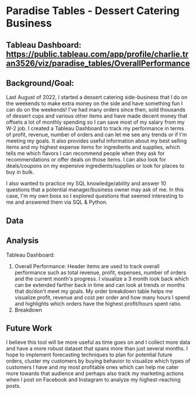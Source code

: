 # Paradise Tables - Dessert Catering Business
## Tableau Dashboard: https://public.tableau.com/app/profile/charlie.tran3526/viz/paradise_tables/OverallPerformance

## Background/Goal:
Last August of 2022, I started a dessert catering side-business that I do on the weekends to make extra money on the side and have something fun I can do on the weekends! I've had many orders since then, sold thousands of dessert cups and various other items and have made decent money that offsets a lot of monthly spending so I can save most of my salary from my W-2 job. I created a Tableau Dashboard to track my performance in terms of profit, revenue, number of orders and can let me see any trends or if I'm meeting my goals. It also provides useful information about my best selling items and my highest expense items for ingredients and supplies, which tells me which flavors I can recommend people when they ask for recommendations or offer deals on those items. I can also look for deals/coupons on my expensive ingredients/supplies or look for places to buy in bulk. 

I also wanted to practice my SQL knowledge/ability and answer 10 questions that a potential manager/business owner may ask of me. In this case, I'm my own boss so I explored questions that seemed interesting to me and answered them via SQL & Python.

## Data

## Analysis
Tableau Dashboard:
1. Overall Performance: Header items are used to track overall performance such as total revenue, profit, expenses, number of orders and the current month's progress. I visualize a 3 month look back which can be extended farther back in time and can look at trends or months that do/don't meet my goals. My order breakdown table helps me visualize profit, revenue and cost per order and how many hours I spend and highlights which orders have the highest profit/hours spent ratio. 
2. Breakdown


## Future Work
I believe this tool will be more useful as time goes on and I collect more data and have a more robust dataset that spans more than just several months. I hope to implement forecasting techniques to plan for potential future orders, cluster my customers by buying behavior to visualize which types of customers I have and my most profitable ones which can help me cater more towards that audience and perhaps also track my marketing actions when I post on Facebook and Instagram to analyze my highest-reaching posts. 
